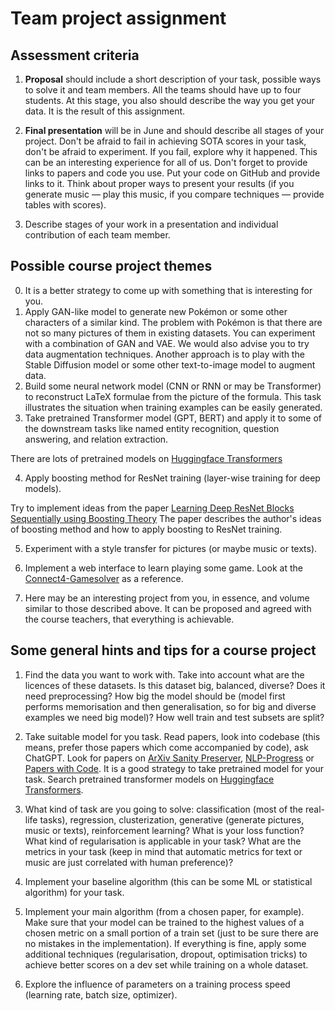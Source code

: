 # Team project assignment

## Assessment criteria
1. **Proposal** should include a short description of your task, possible ways to solve it and team members. All the teams should have up to four students. At this stage, you also should describe the way you get your data. It is the result of this assignment.

2. **Final presentation** will be in June and should describe all stages of your project. Don't be afraid to fail in achieving SOTA scores in your task, don't be afraid to experiment. If you fail, explore why it happened. This can be an interesting experience for all of us.
Don't forget to provide links to papers and code you use. Put your code on GitHub and provide links to it.
Think about proper ways to present your results (if you generate music — play this music, if you compare techniques — provide tables with scores).
 
3. Describe stages of your work in a presentation and individual contribution of each team member.

## Possible course project themes 
0. It is a better strategy to come up with something that is interesting for you.
1. Apply GAN-like model to generate new Pokémon or some other characters of a similar kind. The problem with Pokémon is that there are not so many pictures of them in existing datasets. You can experiment with a combination of GAN and VAE. We would also advise you to try data augmentation techniques. Another approach is to play with the Stable Diffusion model or some other text-to-image model to augment data.
2. Build some neural network model (CNN or RNN or may be Transformer) to reconstruct LaTeX formulae from the picture of the formula. This task illustrates the situation when training examples can be easily generated.
3. Take pretrained Transformer model (GPT, BERT) and apply it to some of the downstream tasks like named entity recognition, question answering, and relation extraction.

There are lots of pretrained models on [Huggingface Transformers](https://github.com/huggingface/transformers)

4. Apply boosting method for ResNet training (layer-wise training for deep models).

Try to implement ideas from the paper [Learning Deep ResNet Blocks Sequentially using Boosting Theory](https://arxiv.org/abs/1706.04964)
The paper describes the author's ideas of boosting method and how to apply boosting to ResNet training.

5. Experiment with a style transfer for pictures (or maybe music or texts).

6. Implement a web interface to learn playing some game. Look at the [Connect4-Gamesolver](https://connect4.gamesolver.org/) as a reference.

7. Here may be an interesting project from you, in essence, and volume similar to those described above. It can be proposed and agreed with the course teachers, that everything is achievable.

   
## Some general hints and tips for a course project
1. Find the data you want to work with. Take into account what are the licences of these datasets. Is this dataset big, balanced, diverse? Does it need preprocessing? How big the model should be (model first performs memorisation and then generalisation, so for big and diverse examples we need big model)? How well train and test subsets are split? 

2. Take suitable model for you task. Read papers, look into codebase (this means, prefer those papers which come accompanied by code), ask ChatGPT. Look for papers on [ArXiv Sanity Preserver](http://www.arxiv-sanity.com), [NLP-Progress](http://nlpprogress.com) or [Papers with Code](https://paperswithcode.com). It is a good strategy to take pretrained model for your task. Search pretrained transformer models on [Huggingface Transformers](https://github.com/huggingface/transformers).

3. What kind of task are you going to solve: classification (most of the real-life tasks), regression, clusterization, generative (generate pictures, music or texts), reinforcement learning? What is your loss function? What kind of regularisation is applicable in your task? What are the metrics in your task (keep in mind that automatic metrics for text or music are just correlated with human preference)?

4. Implement your baseline algorithm (this can be some ML or statistical algorithm) for your task.

5. Implement your main algorithm (from a chosen paper, for example). Make sure that your model can be trained to the highest values of a chosen metric on a small portion of a train set (just to be sure there are no mistakes in the implementation).
If everything is fine, apply some additional techniques (regularisation, dropout, optimisation tricks) to achieve better scores on a dev set while training on a whole dataset.

6. Explore the influence of parameters on a training process speed (learning rate, batch size, optimizer). 
